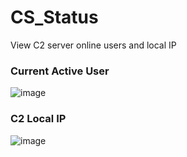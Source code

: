 # CS_Status
View C2 server online users and local IP

### Current Active User
![image](https://user-images.githubusercontent.com/39295496/173777785-6c3ef481-6f01-48db-a469-08a2fa4bbfe6.png)

### C2 Local IP
![image](https://user-images.githubusercontent.com/39295496/173777873-cabf0c2e-14b9-40b5-b4bc-a782e0ae1157.png)
